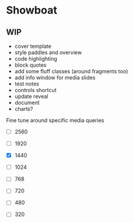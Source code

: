 # Showboat

## WIP
- cover template
- style paddles and overview
- code highlighting
- block quotes
- add some fluff classes (around fragments too)
- add info window for media slides
- test notes
- controls shortcut
- update reveal
- document
- charts?

Fine tune around specific media queries

- [ ] 2560
- [ ] 1920
- [x] 1440
- [ ] 1024
- [ ] 768
- [ ] 720
- [ ] 480
- [ ] 320

